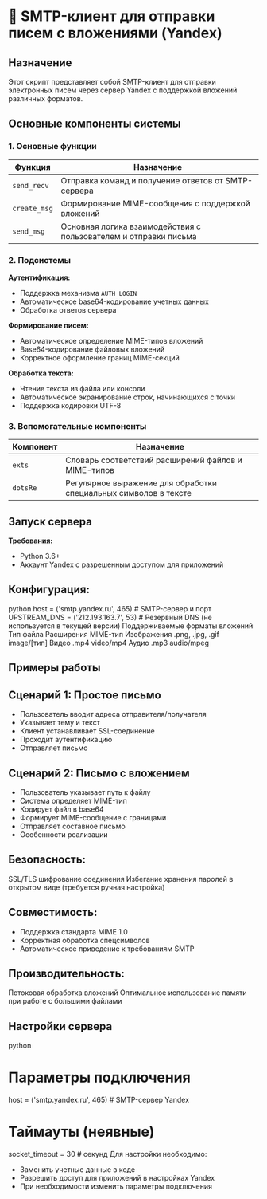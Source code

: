 # 📧 SMTP-клиент для отправки писем с вложениями (Yandex)

## Назначение
Этот скрипт представляет собой SMTP-клиент для отправки электронных писем через сервер Yandex с поддержкой вложений различных форматов.

## Основные компоненты системы

### 1. Основные функции

| Функция          | Назначение                                                                 |
|------------------|---------------------------------------------------------------------------|
| `send_recv`      | Отправка команд и получение ответов от SMTP-сервера                      |
| `create_msg`     | Формирование MIME-сообщения с поддержкой вложений                       |
| `send_msg`       | Основная логика взаимодействия с пользователем и отправки письма        |

### 2. Подсистемы

**Аутентификация:**
- Поддержка механизма `AUTH LOGIN`
- Автоматическое base64-кодирование учетных данных
- Обработка ответов сервера

**Формирование писем:**
- Автоматическое определение MIME-типов вложений
- Base64-кодирование файловых вложений
- Корректное оформление границ MIME-секций

**Обработка текста:**
- Чтение текста из файла или консоли
- Автоматическое экранирование строк, начинающихся с точки
- Поддержка кодировки UTF-8

### 3. Вспомогательные компоненты

| Компонент        | Назначение                                                                 |
|------------------|---------------------------------------------------------------------------|
| `exts`          | Словарь соответствий расширений файлов и MIME-типов                     |
| `dotsRe`        | Регулярное выражение для обработки специальных символов в тексте       |

## Запуск сервера

**Требования:**
- Python 3.6+
- Аккаунт Yandex с разрешенным доступом для приложений

## Конфигурация:

python
host = ('smtp.yandex.ru', 465)  # SMTP-сервер и порт
UPSTREAM_DNS = ('212.193.163.7', 53)  # Резервный DNS (не используется в текущей версии)
Поддерживаемые форматы вложений
Тип файла	Расширения	MIME-тип
Изображения	.png, .jpg, .gif	image/[тип]
Видео	.mp4	video/mp4
Аудио	.mp3	audio/mpeg

## Примеры работы

## Сценарий 1: Простое письмо

- Пользователь вводит адреса отправителя/получателя
- Указывает тему и текст
- Клиент устанавливает SSL-соединение
- Проходит аутентификацию
- Отправляет письмо

## Сценарий 2: Письмо с вложением

- Пользователь указывает путь к файлу
- Система определяет MIME-тип
- Кодирует файл в base64
- Формирует MIME-сообщение с границами
- Отправляет составное письмо
- Особенности реализации

## Безопасность:

SSL/TLS шифрование соединения
Избегание хранения паролей в открытом виде (требуется ручная настройка)

## Совместимость:

- Поддержка стандарта MIME 1.0
- Корректная обработка спецсимволов
- Автоматическое приведение к требованиям SMTP

## Производительность:

Потоковая обработка вложений
Оптимальное использование памяти при работе с большими файлами

## Настройки сервера
python
# Параметры подключения
host = ('smtp.yandex.ru', 465)  # SMTP-сервер Yandex

# Таймауты (неявные)
socket_timeout = 30  # секунд
Для настройки необходимо:

- Заменить учетные данные в коде
- Разрешить доступ для приложений в настройках Yandex
- При необходимости изменить параметры подключения
